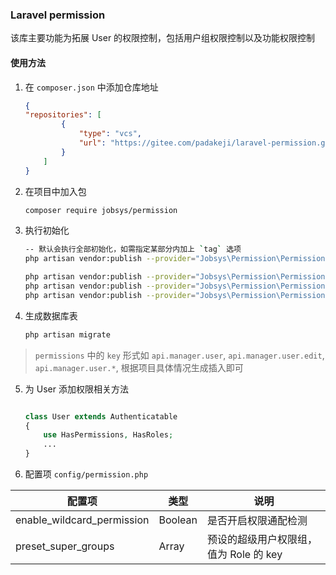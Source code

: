 ### Laravel permission
该库主要功能为拓展 User 的权限控制，包括用户组权限控制以及功能权限控制


#### 使用方法

1. 在 `composer.json` 中添加仓库地址

    ```json
    {
    "repositories": [
            {
                "type": "vcs",
                "url": "https://gitee.com/padakeji/laravel-permission.git"
            }
        ]
    }
    ```
   
2. 在项目中加入包
    
    ```bash
   composer require jobsys/permission
    ```

3. 执行初始化

   ```bash
   -- 默认会执行全部初始化，如需指定某部分内加上 `tag` 选项 
   php artisan vendor:publish --provider="Jobsys\Permission\PermissionServiceProvider"
   
   php artisan vendor:publish --provider="Jobsys\Permission\PermissionServiceProvider" --tag="config"
   php artisan vendor:publish --provider="Jobsys\Permission\PermissionServiceProvider" --tag="migrations"
   php artisan vendor:publish --provider="Jobsys\Permission\PermissionServiceProvider" --tag="views"
   
   ```
   
4. 生成数据库表

    ```bash
    php artisan migrate
    ```


> `permissions` 中的 `key` 形式如 `api.manager.user`, `api.manager.user.edit`, `api.manager.user.*`, 根据项目具体情况生成插入即可

 
5. 为 User 添加权限相关方法

    ```php
    
    class User extends Authenticatable
    {
        use HasPermissions, HasRoles;
        ...
    }
    ``` 
   
6. 配置项 `config/permission.php`

|配置项|类型|说明|
|--|--|--|
|enable_wildcard_permission|Boolean|是否开启权限通配检测|
|preset_super_groups|Array|预设的超级用户权限组，值为 Role 的 key|
